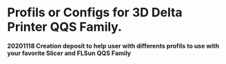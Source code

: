 # Profils or Configs for 3D Delta Printer QQS Family.


**20201118 Creation deposit to help user with differents profils to use with your favorite Slicer and FLSun QQS Family**

